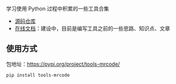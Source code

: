 
学习使用 Python 过程中积累的一些工具合集

- [源码仓库](https://github.com/zq99299/tools-mrcode)
- [在线文档](https://www.yuque.com/mrcode.cn/note-combat/luuu6m6cgie5qzh4)：建设中，目前是编写工具之前的一些思路、知识点、文章

## 使用方式
包地址：https://pypi.org/project/tools-mrcode/

```
pip install tools-mrcode
```